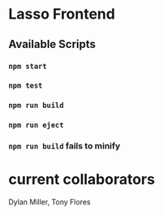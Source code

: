 # Lasso Frontend

## Available Scripts

### `npm start`
### `npm test`
### `npm run build`
### `npm run eject`
### `npm run build` fails to minify

# current collaborators

Dylan Miller,
Tony Flores
